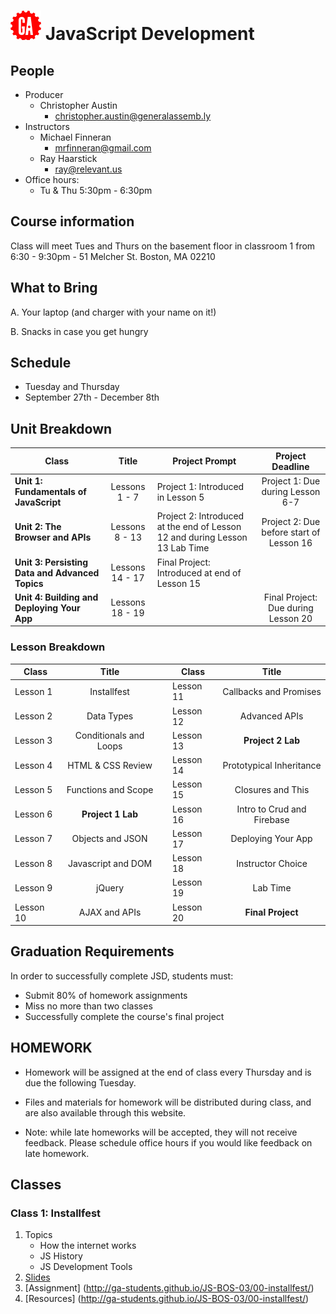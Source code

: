# ![](assets/logo.png) JavaScript Development

## People

- Producer
  - Christopher Austin
    - [christopher.austin@generalassemb.ly](christopher.austin@generalassemb.ly)
- Instructors
  - Michael Finneran
    - [mrfinneran@gmail.com](mrfinneran@gmail.com)
  - Ray Haarstick
    - [ray@relevant.us](ray@relevant.us)
- Office hours:
  - Tu & Thu 5:30pm - 6:30pm


## Course information

Class will meet Tues and Thurs on the basement floor in classroom 1 from 6:30 - 9:30pm -  51 Melcher St. Boston, MA 02210


## What to Bring

A. Your laptop (and charger with your name on it!)

B. Snacks in case you get hungry

## Schedule

- Tuesday and Thursday
- September 27th - December 8th

## Unit Breakdown

| Class | Title | Project Prompt | Project Deadline|
| --- | :---: |  --- | :---: |
| **Unit 1: Fundamentals of JavaScript** | Lessons 1 - 7  | Project 1: Introduced in Lesson 5| Project 1: Due during Lesson 6-7|
| **Unit 2: The Browser and APIs** | Lessons 8 - 13 | Project 2: Introduced at the end of Lesson 12 and during Lesson 13 Lab Time| Project 2: Due before start of Lesson 16 |
| **Unit 3: Persisting Data and Advanced Topics**| Lessons 14 - 17 |Final Project: Introduced at end of Lesson 15| |
| **Unit 4: Building and Deploying Your App**| Lessons 18 - 19 ||Final Project: Due during Lesson 20|

### Lesson Breakdown

| Class | Title |  | Class | Title |
| --- | :---: | --- |  --- | :---: |
| Lesson 1 | Installfest || Lesson 11 | Callbacks and Promises |
| Lesson 2 | Data Types || Lesson 12 | Advanced APIs |
| Lesson 3 | Conditionals and Loops || Lesson 13 | **Project 2 Lab** |
| Lesson 4 | HTML & CSS Review || Lesson 14 | Prototypical Inheritance|
| Lesson 5 | Functions and Scope || Lesson 15 | Closures and This|
| Lesson 6 | **Project 1 Lab** || Lesson 16 | Intro to Crud and Firebase|
| Lesson 7 | Objects and JSON || Lesson 17 | Deploying Your App |
| Lesson 8 | Javascript and DOM || Lesson 18 |  Instructor Choice|
| Lesson 9 | jQuery || Lesson 19 | Lab Time|
| Lesson 10 | AJAX and APIs || Lesson 20| **Final Project**|

## Graduation Requirements
In order to successfully complete JSD, students must:

- Submit 80% of homework assignments
- Miss no more than two classes
- Successfully complete the course's final project

## HOMEWORK

- Homework will be assigned at the end of class every Thursday and is due the following Tuesday.

- Files and materials for homework will be distributed during class, and are also available through this website.

- Note: while late homeworks will be accepted, they will not receive feedback. Please schedule office hours if you would like feedback on late homework.

## Classes

### Class 1: Installfest
1.  Topics
	- How the internet works
	- JS History
	- JS Development Tools
2.  [Slides](http://ga-students.github.io/JS-BOS-03/00-installfest/)
3.  [Assignment] (http://ga-students.github.io/JS-BOS-03/00-installfest/)
4.  [Resources] (http://ga-students.github.io/JS-BOS-03/00-installfest/)


